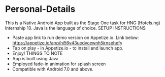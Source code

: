 # Personal-Details
This is a Native Android App built as the Stage One task for HNG (Hotels.ng) Internship 10. Java is the language of choice.
SETUP INSTRUCTIONS
- Paste app link to run demo version on Appetize.io. Link below:
    https://appetize.io/app/hi56v43uedvcewnh5irnsehefy
- Tap on play - in Appetize.io - to install and launch app.
- Enjoy!
  THINGS TO NOTE
- App is built using Java
- Employed fade-in animation for splash screen
- Compatible with Android 7.0 and above.

